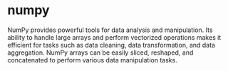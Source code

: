# numpy

NumPy provides powerful tools for data analysis and manipulation. Its ability to handle large arrays and perform vectorized operations makes it efficient for tasks such as data cleaning, data transformation, and data aggregation. NumPy arrays can be easily sliced, reshaped, and concatenated to perform various data manipulation tasks.

